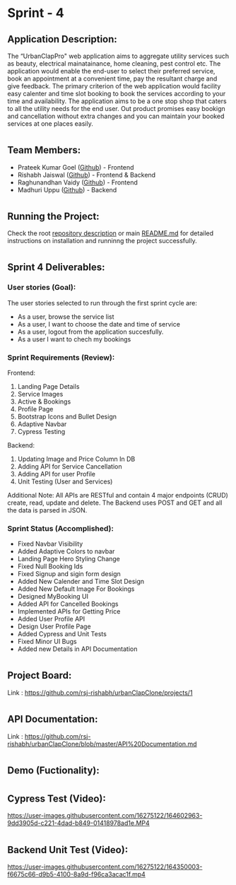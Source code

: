 # Sprint - 4

## Application Description:
The “UrbanClapPro" web application aims to aggregate utility services such as beauty, electrical mainatainance, home cleaning, pest control etc. The application would enable the end-user to select their preferred service, book an appointment at a convenient time, pay the resultant charge and give feedback. The primary criterion of the web application would facility easy calenter and time slot booking to book the services according to your time and availability. The application aims to be a one stop shop that caters to all the utility needs for the end user. Out product promises easy bookign and cancellation without extra changes and you can maintain your booked services at one places easily. 

#

## Team Members: 
* Prateek Kumar Goel ([Github](https://github.com/pkgprateek)) - Frontend
* Rishabh Jaiswal ([Github](https://github.com/rsj-rishabh)) - Frontend & Backend
* Raghunandhan Vaidy ([Github](https://github.com/Skillic-Kaiser)) - Frontend
* Madhuri Uppu ([Github](https://github.com/MadhuriUppu)) - Backend

#

## Running the Project:
Check the root [repository description](https://github.com/rsj-rishabh/urbanClapClone) or main [README.md](https://github.com/rsj-rishabh/urbanClapClone/blob/master/README.md) for detailed instructions on installation and runninng the project successfully.

#

## Sprint 4 Deliverables:

### **User stories (Goal)**:

The user stories selected to run through the first sprint cycle are:
* As a user, browse the service list
* As a user, I want to choose the date and time of service
* As a user, logout from the application succesfully.
* As a user I want to chech my bookings

### **Sprint Requirements (Review)**:
Frontend:
1.	Landing Page Details
2.	Service Images
3.	Active & Bookings
4.	Profile Page
5.  Bootstrap Icons and Bullet Design
6.  Adaptive Navbar
7.  Cypress Testing

Backend:
1.	Updating Image and Price Column In DB
2.	Adding API for Service Cancellation
3.  Adding API for user Profile
4.  Unit Testing (User and Services)


Additional Note:
All APIs are RESTful and contain 4 major endpoints (CRUD) create, read, update and delete. The Backend uses POST and GET and all the data is parsed in JSON.


### **Sprint Status (Accomplished)**:

- Fixed Navbar Visibility
- Added Adaptive Colors to navbar
- Landing Page Hero Styling Change
- Fixed Null Booking Ids
- Fixed Signup and sigin form design
- Added New Calender and Time Slot Design
- Added New Default Image For Bookings
- Designed MyBooking UI
- Added API for Cancelled Bookings
- Implemented APIs for Getting Price
- Added User Profile API
- Design User Profile Page
- Added Cypress and Unit Tests
- Fixed Minor UI Bugs
- Added new Details in API Documentation

#

## Project Board:

Link : https://github.com/rsj-rishabh/urbanClapClone/projects/1

#

## API Documentation:
Link : https://github.com/rsj-rishabh/urbanClapClone/blob/master/API%20Documentation.md

#

## Demo (Fuctionality):

#

## Cypress Test (Video):

https://user-images.githubusercontent.com/16275122/164602963-9dd3905d-c221-4dad-b849-01418978ad1e.MP4

#

## Backend Unit Test (Video):

https://user-images.githubusercontent.com/16275122/164350003-f6675c66-d9b5-4100-8a9d-f96ca3acac1f.mp4

